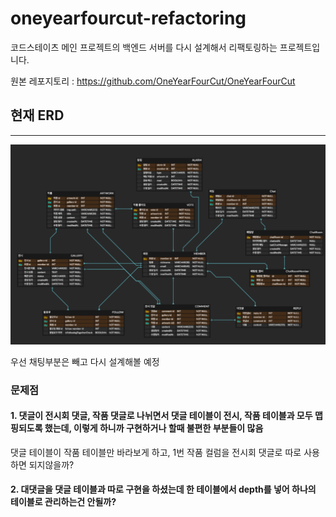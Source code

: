 # oneyearfourcut-refactoring

코드스테이츠 메인 프로젝트의 백엔드 서버를 다시 설계해서 리팩토링하는 프로젝트입니다. 

원본 레포지토리 : https://github.com/OneYearFourCut/OneYearFourCut

## 현재 ERD

---
![현재 ERD](images/img.png)

우선 채팅부분은 빼고 다시 설계해볼 예정

### 문제점
#### 1. 댓글이 전시회 댓글, 작품 댓글로 나뉘면서 댓글 테이블이 전시, 작품 테이블과 모두 맵핑되도록 했는데, 이렇게 하니까 구현하거나 할때 불편한 부분들이 많음

댓글 테이블이 작품 테이블만 바라보게 하고, 1번 작품 컬럼을 전시회 댓글로 따로 사용하면 되지않을까?

#### 2. 대댓글을 댓글 테이블과 따로 구현을 하셨는데 한 테이블에서 depth를 넣어 하나의 테이블로 관리하는건 안될까?